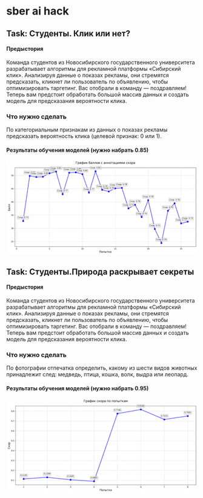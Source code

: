 # sber ai hack 

## Task: Студенты. Клик или нет?

#### Предыстория

Команда студентов из Новосибирского государственного университета разрабатывает алгоритмы для рекламной платформы «Сибирский клик». Анализируя данные о показах рекламы, они стремятся предсказать, кликнет ли пользователь по объявлению, чтобы оптимизировать таргетинг.
Вас отобрали в команду — поздравляем! Теперь вам предстоит обработать большой массив данных и создать модель для предсказания вероятности клика.

### Что нужно сделать

По категориальным признакам из данных о показах рекламы предсказать вероятность клика (целевой признак: 0 или 1).

#### Результаты обучения моделей (нужно набрать 0.85)

![Результаты](taskone/graph/improved_results_plot.png)

## Task: Студенты.Природа раскрывает секреты

#### Предыстория

Команда студентов из Новосибирского государственного университета разрабатывает алгоритмы для рекламной платформы «Сибирский клик». Анализируя данные о показах рекламы, они стремятся предсказать, кликнет ли пользователь по объявлению, чтобы оптимизировать таргетинг.
Вас отобрали в команду — поздравляем! Теперь вам предстоит обработать большой массив данных и создать модель для предсказания вероятности клика.

### Что нужно сделать

По фотографии отпечатка определить, какому из шести видов животных принадлежит след: медведь, птица, кошка, волк, выдра или леопард.

#### Результаты обучения моделей (нужно набрать 0.95)

![Результаты](tasktwo/graph/improved_results_plot.png)